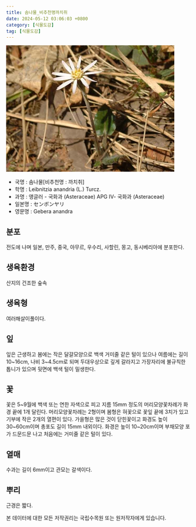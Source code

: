 ```yaml
---
title: 솜나물_비추천명까치취
date: 2024-05-12 03:06:03 +0800
category: [식물도감]
tag: [식물도감]
---
```




![솜나물[비추천명 : 까치취]](/assets/img/fileUpload/plants/basic/Compositae/Leibnitzia/9781/1_th2.JPG)
- 국명 : 솜나물[비추천명 : 까치취]
- 학명 : Leibnitzia anandria (L.) Turcz.
- 과명 : 앵글러 - 국화과 (Asteraceae) APG Ⅳ- 국화과 (Asteraceae)
- 일본명 : センボンヤリ
- 영문명 : Gebera anandra


## 분포
전도에 나며 일본, 만주, 중국, 아무르, 우수리, 사할린, 몽고, 동시베리아에 분포한다.
## 생육환경
산지의 건조한 숲속
## 생육형
여러해살이풀이다.
## 잎
잎은 근생하고 봄에는 작은 달걀모양으로 백색 거미줄 같은 털이 있으나 여름에는 길이 10~16cm, 나비 3~4.5cm로 되며 두대우상으로 깊게 갈라지고 가장자리에 불규칙한 톱니가 있으며 뒷면에 백색 털이 밀생한다.
## 꽃
꽃은 5~9월에 백색 또는 연한 자색으로 피고 지름 15mm 정도의 머리모양꽃차례가 화경 끝에 1개 달린다. 머리모양꽃차례는 2형이며 봄형은 혀꽃으로 꽃잎 끝에 3치가 있고 기부에 작은 2개의 열편이 있다. 가을형은 많은 것이 닫힌꽃이고 화경도 높이 30~60cm이며 총포도 길이 15mm 내외이다. 화경은 높이 10~20cm이며 부채모양 포가 드문드문 나고 처음에는 거미줄 같은 털이 있다.
## 열매
수과는 길이 6mm이고 관모는 갈색이다.
## 뿌리
근경은 짧다.






본 데이터에 대한 모든 저작권리는 국립수목원 또는 원저작자에게 있습니다.
